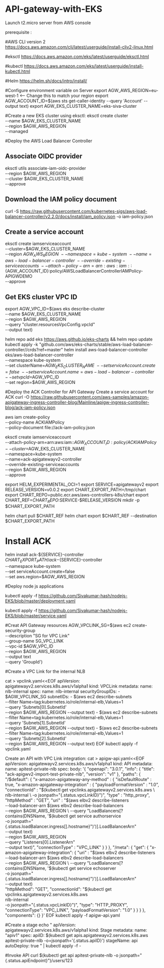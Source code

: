# API-gateway-with-EKS

Launch t2.micro server from AWS console

prerequisite : 

#AWS CLI version 2
https://docs.aws.amazon.com/cli/latest/userguide/install-cliv2-linux.html

#eksctl
https://docs.aws.amazon.com/eks/latest/userguide/eksctl.html

#kubectl
https://docs.aws.amazon.com/eks/latest/userguide/install-kubectl.html

#Helm
https://helm.sh/docs/intro/install/


#Configure environment variable on Server
  export AGW_AWS_REGION=eu-west-1 <-- Change this to match your region
  export AGW_ACCOUNT_ID=$(aws sts get-caller-identity --query 'Account' --output text)
  export AGW_EKS_CLUSTER_NAME=eks-siva-cluster

#Create a new EKS cluster using eksctl:
  eksctl create cluster \
  --name $AGW_EKS_CLUSTER_NAME \
  --region $AGW_AWS_REGION \
  --managed
  
  
#Deploy the AWS Load Balancer Controller
  ## Associate OIDC provider 
  eksctl utils associate-iam-oidc-provider \
  --region $AGW_AWS_REGION \
  --cluster $AGW_EKS_CLUSTER_NAME \
  --approve
  ## Download the IAM policy document
  curl -S https://raw.githubusercontent.com/kubernetes-sigs/aws-load-balancer-controller/v2.2.0/docs/install/iam_policy.json -o iam-policy.json

  
 ## Create a service account 
  eksctl create iamserviceaccount \
  --cluster=$AGW_EKS_CLUSTER_NAME \
  --region $AGW_AWS_REGION \
  --namespace=kube-system \
  --name=aws-load-balancer-controller \
  --override-existing-serviceaccounts \
  --attach-policy-arn=arn:aws:iam::${AGW_ACCOUNT_ID}:policy/AWSLoadBalancerControllerIAMPolicy-APIGWDEMO \
  --approve
  
  ## Get EKS cluster VPC ID
  export AGW_VPC_ID=$(aws eks describe-cluster \
  --name $AGW_EKS_CLUSTER_NAME \
  --region $AGW_AWS_REGION  \
  --query "cluster.resourcesVpcConfig.vpcId" \
  --output text)
  
  helm repo add eks https://aws.github.io/eks-charts && helm repo update
  kubectl apply -k "github.com/aws/eks-charts/stable/aws-load-balancer-controller//crds?ref=master"
  helm install aws-load-balancer-controller \
  eks/aws-load-balancer-controller \
  --namespace kube-system \
  --set clusterName=$AGW_EKS_CLUSTER_NAME \
  --set serviceAccount.create=false \
  --set serviceAccount.name=aws-load-balancer-controller \
  --set vpcId=$AGW_VPC_ID\
  --set region=$AGW_AWS_REGION
  
 #Deploy the ACK Controller for API Gateway
   Create a service account for ACK
   curl -O https://raw.githubusercontent.com/aws-samples/amazon-apigateway-ingress-controller-blog/Mainline/apigw-ingress-controller-blog/ack-iam-policy.json

  aws iam create-policy \
  --policy-name ACKIAMPolicy \
  --policy-document file://ack-iam-policy.json

  eksctl create iamserviceaccount \
  --attach-policy-arn=arn:aws:iam::${AGW_ACCOUNT_ID}:policy/ACKIAMPolicy \
  --cluster=$AGW_EKS_CLUSTER_NAME \
  --namespace=kube-system \
  --name=ack-apigatewayv2-controller \
  --override-existing-serviceaccounts \
  --region $AGW_AWS_REGION \
  --approve
 
  export HELM_EXPERIMENTAL_OCI=1
  export SERVICE=apigatewayv2
  export RELEASE_VERSION=v0.0.2
  export CHART_EXPORT_PATH=/tmp/chart
  export CHART_REPO=public.ecr.aws/aws-controllers-k8s/chart
  export CHART_REF=$CHART_REPO:$SERVICE-$RELEASE_VERSION
  mkdir -p $CHART_EXPORT_PATH

  helm chart pull $CHART_REF
  helm chart export $CHART_REF --destination $CHART_EXPORT_PATH
  
  # Install ACK
  helm install ack-${SERVICE}-controller \
  $CHART_EXPORT_PATH/ack-${SERVICE}-controller \
  --namespace kube-system \
  --set serviceAccount.create=false \
  --set aws.region=$AGW_AWS_REGION
  
    
#Deploy node js applications

kubectl apply -f https://github.com/Sivakumar-hash/nodejs-EKS/blob/master/deployment.yaml

kubectl apply -f https://github.com/Sivakumar-hash/nodejs-EKS/blob/master/service.yaml

#Creat API Gateway resources
AGW_VPCLINK_SG=$(aws ec2 create-security-group \
  --description "SG for VPC Link" \
  --group-name SG_VPC_LINK \
  --vpc-id $AGW_VPC_ID \
  --region $AGW_AWS_REGION \
  --output text \
  --query 'GroupId')
  
#Create a VPC Link for the internal NLB

cat > vpclink.yaml<<EOF
apiVersion: apigatewayv2.services.k8s.aws/v1alpha1
kind: VPCLink
metadata:
  name: nlb-internal
spec:
  name: nlb-internal
  securityGroupIDs: 
    - $AGW_VPCLINK_SG
  subnetIDs: 
    - $(aws ec2 describe-subnets \
          --filter Name=tag:kubernetes.io/role/internal-elb,Values=1 \
          --query 'Subnets[0].SubnetId' \
          --region $AGW_AWS_REGION --output text)
    - $(aws ec2 describe-subnets \
          --filter Name=tag:kubernetes.io/role/internal-elb,Values=1 \
          --query 'Subnets[1].SubnetId' \
          --region $AGW_AWS_REGION --output text)
    - $(aws ec2 describe-subnets \
          --filter Name=tag:kubernetes.io/role/internal-elb,Values=1 \
          --query 'Subnets[2].SubnetId' \
          --region $AGW_AWS_REGION --output text)
          EOF
       kubectl apply -f vpclink.yaml
                        
Create an API with VPC Link integration:
  cat > apigw-api.yaml<<EOF
apiVersion: apigatewayv2.services.k8s.aws/v1alpha1
kind: API
metadata:
  name: apitest-private-nlb
spec:
  body: '{
              "openapi": "3.0.1",
              "info": {
                "title": "ack-apigwv2-import-test-private-nlb",
                "version": "v1"
              },
              "paths": {
              "/\$default": {
                "x-amazon-apigateway-any-method" : {
                "isDefaultRoute" : true,
                "x-amazon-apigateway-integration" : {
                "payloadFormatVersion" : "1.0",
                "connectionId" : "$(kubectl get vpclinks.apigatewayv2.services.k8s.aws \
  nlb-internal \
  -o jsonpath="{.status.vpcLinkID}")",
      "type" : "http_proxy",
                "httpMethod" : "GET",
                "uri" : "$(aws elbv2 describe-listeners \
  --load-balancer-arn $(aws elbv2 describe-load-balancers \
  --region $AGW_AWS_REGION \
  --query "LoadBalancers[?contains(DNSName, '$(kubectl get service authorservice \
  -o jsonpath="{.status.loadBalancer.ingress[].hostname}")')].LoadBalancerArn" \
  --output text) \
  --region $AGW_AWS_REGION \
  --query "Listeners[0].ListenerArn" \
  --output text)",
               "connectionType" : "VPC_LINK"
                  }
                }
              },
              "/meta": {
                  "get": {
                    "x-amazon-apigateway-integration": {
                       "uri" : "$(aws elbv2 describe-listeners \
  --load-balancer-arn $(aws elbv2 describe-load-balancers \
  --region $AGW_AWS_REGION \
  --query "LoadBalancers[?contains(DNSName, '$(kubectl get service echoserver \
  -o jsonpath="{.status.loadBalancer.ingress[].hostname}")')].LoadBalancerArn" \
  --output text) \
  "httpMethod": "GET",
                      "connectionId": "$(kubectl get vpclinks.apigatewayv2.services.k8s.aws \
  nlb-internal \
  -o jsonpath="{.status.vpcLinkID}")",
                      "type": "HTTP_PROXY",
                      "connectionType": "VPC_LINK",
                      "payloadFormatVersion": "1.0"
                    }
                  }
                }
              },
              "components": {}
        }'
EOF
  kubectl apply -f apigw-api.yaml
  
  
#Create a stage
 echo "
apiVersion: apigatewayv2.services.k8s.aws/v1alpha1
kind: Stage
metadata:
  name: "apiv1"
spec:
  apiID: $(kubectl get apis.apigatewayv2.services.k8s.aws apitest-private-nlb -o=jsonpath='{.status.apiID}')
  stageName: api
  autoDeploy: true
" | kubectl apply -f -
  
#Invoke API
    curl $(kubectl get api apitest-private-nlb -o jsonpath="{.status.apiEndpoint}")/users/123

